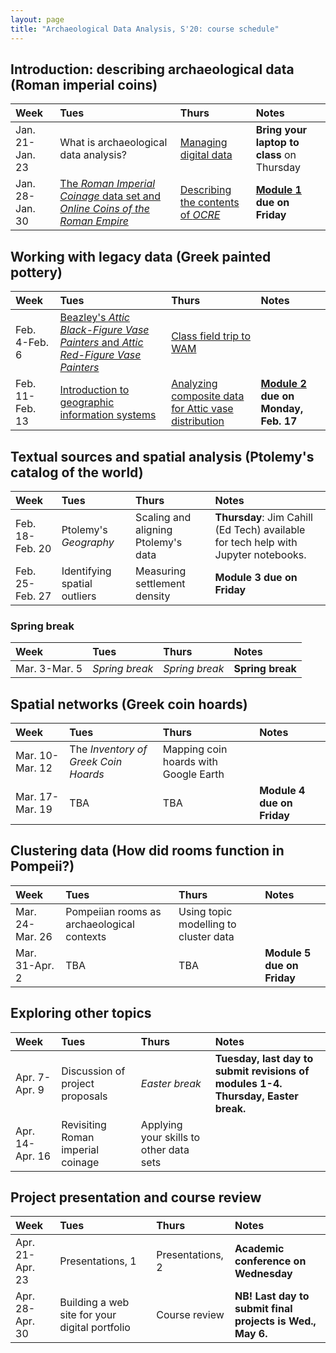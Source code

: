 ```yaml
---
layout: page
title: "Archaeological Data Analysis, S'20: course schedule"
---
```


## Introduction: describing archaeological data (Roman imperial coins)

| Week | Tues | Thurs     |     Notes  |
| :------------- |:------------- | :------------- |:------------- |
|Jan. 21-Jan. 23 | What is archaeological data analysis? | [Managing digital data](../assignments/managing) |  **Bring your laptop to class** on Thursday |
|Jan. 28-Jan. 30 | [The *Roman Imperial Coinage* data set and *Online Coins of the Roman Empire*](../assignments/ric) | [Describing the contents of *OCRE*](summarize_OCRE) | **[Module 1](../labs/module1) due on Friday**  |


## Working with legacy data (Greek painted pottery)

| Week | Tues | Thurs     |     Notes  |
| :------------- |:------------- | :------------- |:------------- |
|Feb. 4-Feb. 6 | [Beazley's *Attic Black-Figure Vase Painters* and *Attic Red-Figure Vase Painters*](../assignments/beazley) | [Class field trip to WAM](../assignments/wam) |   |
|Feb. 11-Feb. 13 | [Introduction to geographic information systems](../gis) | [Analyzing composite data for Attic vase distribution](../assigments/vase_composites) | **[Module 2](../labs/module2) due on Monday, Feb. 17**  |


## Textual sources and spatial analysis (Ptolemy's catalog of the world)

| Week | Tues | Thurs     |     Notes  |
| :------------- |:------------- | :------------- |:------------- |
|Feb. 18-Feb. 20 | Ptolemy's *Geography* | Scaling and aligning Ptolemy's data |  **Thursday**: Jim Cahill (Ed Tech) available for tech help with Jupyter notebooks. |
|Feb. 25-Feb. 27 | Identifying spatial outliers | Measuring settlement density | **Module 3 due on Friday**  |


### Spring break

| Week | Tues | Thurs     |     Notes  |
| :------------- |:------------- | :------------- |:------------- |
|Mar. 3-Mar. 5 | *Spring break* | *Spring break* | **Spring break**  |


## Spatial networks (Greek coin hoards)

| Week | Tues | Thurs     |     Notes  |
| :------------- |:------------- | :------------- |:------------- |
|Mar. 10-Mar. 12 | The *Inventory of Greek Coin Hoards* | Mapping coin hoards with Google Earth |   |
|Mar. 17-Mar. 19 | TBA | TBA | **Module 4 due on Friday**  |


## Clustering data (How did rooms function in Pompeii?)

| Week | Tues | Thurs     |     Notes  |
| :------------- |:------------- | :------------- |:------------- |
|Mar. 24-Mar. 26 | Pompeiian rooms as archaeological contexts | Using topic modelling to cluster data |   |
|Mar. 31-Apr. 2 | TBA | TBA | **Module 5 due on Friday**  |


## Exploring other topics

| Week | Tues | Thurs     |     Notes  |
| :------------- |:------------- | :------------- |:------------- |
|Apr. 7-Apr. 9 | Discussion of project proposals | *Easter break* | **Tuesday, last day to submit revisions of modules 1-4.** **Thursday, Easter break.**  |
|Apr. 14-Apr. 16 | Revisiting Roman imperial coinage | Applying your skills to other data sets |   |


## Project presentation and course review

| Week | Tues | Thurs     |     Notes  |
| :------------- |:------------- | :------------- |:------------- |
|Apr. 21-Apr. 23 | Presentations, 1 | Presentations, 2 | **Academic conference on Wednesday**  |
|Apr. 28-Apr. 30 | Building a web site for your digital portfolio | Course review | **NB! Last day to submit final projects is Wed., May 6.**  |
